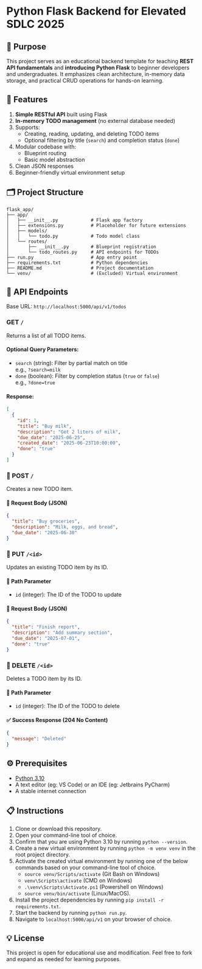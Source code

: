# Python Flask Backend for Elevated SDLC 2025

## 📌 Purpose

This project serves as an educational backend template for teaching **REST API fundamentals** and **introducing Python Flask** to beginner developers and undergraduates. It emphasizes clean architecture, in-memory data storage, and practical CRUD operations for hands-on learning.


## 🚀 Features

1. **Simple RESTful API** built using Flask
2. **In-memory TODO management** (no external database needed)
3. Supports:
   - Creating, reading, updating, and deleting TODO items
   - Optional filtering by title (`search`) and completion status (`done`)
4. Modular codebase with:
   - Blueprint routing
   - Basic model abstraction
5. Clean JSON responses
6. Beginner-friendly virtual environment setup


## 🗂️ Project Structure

```plaintext
flask_app/
├── app/
│   ├── __init__.py            # Flask app factory
│   ├── extensions.py          # Placeholder for future extensions
│   ├── models/
│   │   └── todo.py            # Todo model class
│   └── routes/
│       ├── __init__.py        # Blueprint registration
│       └── todo_routes.py     # API endpoints for TODOs
├── run.py                     # App entry point
├── requirements.txt           # Python dependencies
├── README.md                  # Project documentation
└── venv/                      # (Excluded) Virtual environment
```

## 📘 API Endpoints

Base URL: `http://localhost:5000/api/v1/todos`

### GET `/`
Returns a list of all TODO items.

#### Optional Query Parameters:
- `search` (string): Filter by partial match on title  
  e.g., `?search=milk`
- `done` (boolean): Filter by completion status (`true` or `false`)  
  e.g., `?done=true`

#### Response:
```json
[
  {
    "id": 1,
    "title": "Buy milk",
    "description": "Get 2 liters of milk",
    "due_date": "2025-06-25",
    "created_date": "2025-06-23T10:00:00",
    "done": "true"
  }
]
```

### 🔹 POST `/`

Creates a new TODO item.

#### 🔸 Request Body (JSON)
```json
{
  "title": "Buy groceries",
  "description": "Milk, eggs, and bread",
  "due_date": "2025-06-30"
}
```

### 🔹 PUT `/<id>`

Updates an existing TODO item by its ID.

#### 🔸 Path Parameter
- `id` (integer): The ID of the TODO to update

#### 🔸 Request Body (JSON)
```json
{
  "title": "Finish report",
  "description": "Add summary section",
  "due_date": "2025-07-01",
  "done": "true"
}
```

### 🔹 DELETE `/<id>`

Deletes a TODO item by its ID.

#### 🔸 Path Parameter
- `id` (integer): The ID of the TODO to delete

#### ✅ Success Response (204 No Content)
```json
{
  "message": "Deleted"
}
```

## ⚙️ Prerequisites

- [Python 3.10](https://www.python.org/downloads/release/python-3109/)
- A text editor (eg: VS Code) or an IDE (eg: Jetbrains PyCharm)
- A stable internet connection

## 📋 Instructions

1. Clone or download this repository.
2. Open your command-line tool of choice.
3. Confirm that you are using Python 3.10 by running ```python --version```.
4. Create a new virtual environment by running ```python -m venv venv``` in the root project directory.
5. Activate the created virtual environment by running one of the below commands based on your command-line tool of choice.
    - ```source venv/Scripts/activate``` (Git Bash on Windows)
    - ```venv\Scripts\activate``` (CMD on Windows)
    - ```.\venv\Scripts\Activate.ps1``` (Powershell on Windows)
    - ```source venv/bin/activate``` (Linux/MacOS).
6. Install the project dependencies by running ```pip install -r requirements.txt```.
7. Start the backend by running ```python run.py```.
8. Navigate to ```localhost:5000/api/v1``` on your browser of choice.

## 💡 License

This project is open for educational use and modification. Feel free to fork and expand as needed for learning purposes.
